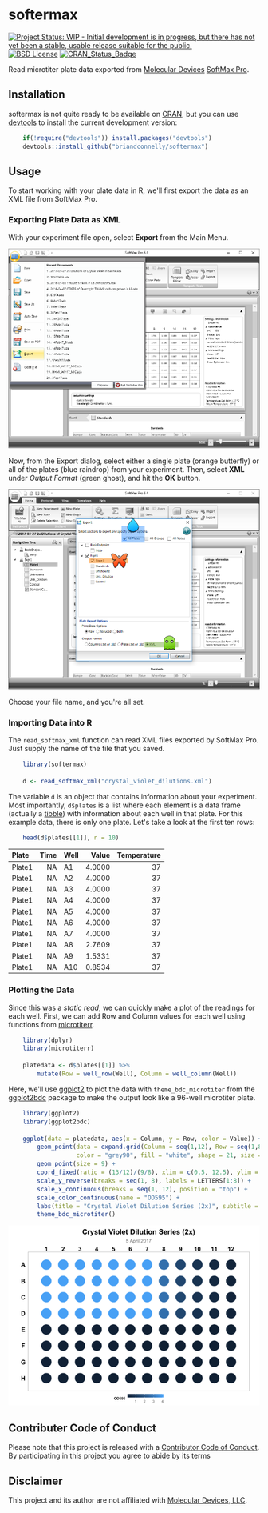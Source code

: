 softermax
================

<!-- README.md is generated from README.Rmd. Please edit that file -->
[![Project Status: WIP - Initial development is in progress, but there has not yet been a stable, usable release suitable for the public.](http://www.repostatus.org/badges/latest/wip.svg)](http://www.repostatus.org/#wip) [![BSD License](https://img.shields.io/badge/license-BSD-brightgreen.svg)](https://opensource.org/licenses/BSD-2-Clause) [![CRAN\_Status\_Badge](http://www.r-pkg.org/badges/version/softermax)](https://cran.r-project.org/package=softermax)

Read microtiter plate data exported from [Molecular Devices](https://www.moleculardevices.com) [SoftMax Pro](https://www.moleculardevices.com/systems/microplate-readers/softmax-pro-7-software).

Installation
------------

softermax is not quite ready to be available on [CRAN](http://cran.r-project.org), but you can use [devtools](http://cran.r-project.org/web/packages/devtools/index.html) to install the current development version:

``` r
    if(!require("devtools")) install.packages("devtools")
    devtools::install_github("briandconnelly/softermax")
```

Usage
-----

To start working with your plate data in R, we'll first export the data as an XML file from SoftMax Pro.

### Exporting Plate Data as XML

With your experiment file open, select **Export** from the Main Menu.

![](README-images/main_menu.png)

Now, from the Export dialog, select either a single plate (orange butterfly) or all of the plates (blue raindrop) from your experiment. Then, select **XML** under *Output Format* (green ghost), and hit the **OK** button.

![](README-images/export_details.png)

Choose your file name, and you're all set.

### Importing Data into R

The `read_softmax_xml` function can read XML files exported by SoftMax Pro. Just supply the name of the file that you saved.

``` r
    library(softermax)

    d <- read_softmax_xml("crystal_violet_dilutions.xml")
```

The variable `d` is an object that contains information about your experiment. Most importantly, `d$plates` is a list where each element is a data frame (actually a [tibble](https://cran.r-project.org/package=tibble)) with information about each well in that plate. For this example data, there is only one plate. Let's take a look at the first ten rows:

``` r
    head(d$plates[[1]], n = 10)
```

| Plate  |  Time| Well |   Value|  Temperature|
|:-------|-----:|:-----|-------:|------------:|
| Plate1 |    NA| A1   |  4.0000|           37|
| Plate1 |    NA| A2   |  4.0000|           37|
| Plate1 |    NA| A3   |  4.0000|           37|
| Plate1 |    NA| A4   |  4.0000|           37|
| Plate1 |    NA| A5   |  4.0000|           37|
| Plate1 |    NA| A6   |  4.0000|           37|
| Plate1 |    NA| A7   |  4.0000|           37|
| Plate1 |    NA| A8   |  2.7609|           37|
| Plate1 |    NA| A9   |  1.5331|           37|
| Plate1 |    NA| A10  |  0.8534|           37|

### Plotting the Data

Since this was a *static read*, we can quickly make a plot of the readings for each well. First, we can add Row and Column values for each well using functions from [microtiterr](https://github.com/briandconnelly/microtiterr).

``` r
    library(dplyr)
    library(microtiterr)

    platedata <- d$plates[[1]] %>%
        mutate(Row = well_row(Well), Column = well_column(Well))
```

Here, we'll use [ggplot2](https://cran.r-project.org/package=ggplot2) to plot the data with `theme_bdc_microtiter` from the [ggplot2bdc](https://github.com/briandconnelly/ggplot2bdc) package to make the output look like a 96-well microtiter plate.

``` r
    library(ggplot2)
    library(ggplot2bdc)

    ggplot(data = platedata, aes(x = Column, y = Row, color = Value)) +
        geom_point(data = expand.grid(Column = seq(1,12), Row = seq(1,8)),
                   color = "grey90", fill = "white", shape = 21, size = 8) +
        geom_point(size = 9) +
        coord_fixed(ratio = (13/12)/(9/8), xlim = c(0.5, 12.5), ylim = c(0.6, 8.4)) +
        scale_y_reverse(breaks = seq(1, 8), labels = LETTERS[1:8]) +
        scale_x_continuous(breaks = seq(1, 12), position = "top") +
        scale_color_continuous(name = "OD595") +
        labs(title = "Crystal Violet Dilution Series (2x)", subtitle = "5 April 2017") +
        theme_bdc_microtiter()
```

![](README-images/Static%20Plot-1.png)

Contributer Code of Conduct
---------------------------

Please note that this project is released with a [Contributor Code of Conduct](CONDUCT.md). By participating in this project you agree to abide by its terms

Disclaimer
----------

This project and its author are not affiliated with [Molecular Devices, LLC](https://www.moleculardevices.com).
